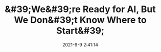 ---
"title": "&amp;#39;We&amp;#39;re Ready for AI, But We Don&amp;#39;t Know Where to Start&amp;#39;"
"date": "2021-9-9 2:41:14"
"feed_name": "INDUSTRYWEEK"
"feed_website": "https://www.industryweek.com/"
"feed_rss": "https://www.industryweek.com/__rss/website-scheduled-content.xml?input=%7B%22sectionAlias%22%3A%22home%22%7D"
"link": "https://www.industryweek.com/technology-and-iiot/digital-tools/article/21174775/were-ready-for-ai-but-we-dont-know-where-to-start"
"file": "_posts/1-1-2021-7789e4bd89085aa169989eb5ff4ca6fb1c446c69.md"
"accident": "0"
"drilling": "0"
---